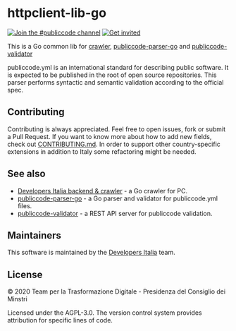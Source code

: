 # httpclient-lib-go

[![Join the #publiccode channel](https://img.shields.io/badge/Slack%20channel-%23publiccode-blue.svg?logo=slack)](https://developersitalia.slack.com/messages/CAM3F785T)
[![Get invited](https://slack.developers.italia.it/badge.svg)](https://slack.developers.italia.it/)

This is a Go common lib for [crawler](https://github.com/italia/developers-italia-backend), [publiccode-parser-go](https://github.com/italia/publiccode-parser-go) and [publiccode-validator](https://github.com/italia/publiccode-validator)

publiccode.yml is an international standard for describing public software. It is expected to be published in the root of open source repositories. This parser performs syntactic and semantic validation according to the official spec.

## Contributing

Contributing is always appreciated.
Feel free to open issues, fork or submit a Pull Request.
If you want to know more about how to add new fields, check out [CONTRIBUTING.md](CONTRIBUTING.md). In order to support other country-specific extensions in addition to Italy some refactoring might be needed.

## See also

* [Developers Italia backend & crawler](https://github.com/italia/developers-italia-backend) - a Go crawler for PC.
* [publiccode-parser-go](https://github.com/italia/publiccode-parser-go) - a Go parser and validator for publiccode.yml files.
* [publiccode-validator](https://github.com/italia/publiccode-validator) - a REST API server for publiccode validation.

## Maintainers

This software is maintained by the [Developers Italia](https://developers.italia.it/) team.

## License

© 2020 Team per la Trasformazione Digitale - Presidenza del Consiglio dei Minstri

Licensed under the AGPL-3.0.
The version control system provides attribution for specific lines of code.
